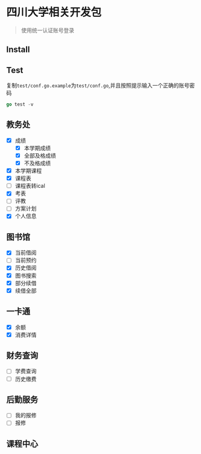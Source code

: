 # 四川大学相关开发包

> 使用统一认证账号登录

## Install

## Test

复制`test/conf.go.example`为`test/conf.go`,并且按照提示输入一个正确的账号密码
```go
go test -v
```

## 教务处
- [x] 成绩
    - [x] 本学期成绩
    - [x] 全部及格成绩
    - [x] 不及格成绩
- [x] 本学期课程
- [x] 课程表
- [ ] 课程表转ical
- [x] 考表
- [ ] 评教
- [ ] 方案计划
- [x] 个人信息 

## 图书馆

- [x] 当前借阅
- [ ] 当前预约
- [x] 历史借阅
- [x] 图书搜索
- [x] 部分续借
- [x] 续借全部

## 一卡通

- [x] 余额
- [x] 消费详情

## 财务查询

- [ ] 学费查询
- [ ] 历史缴费

## 后勤服务

- [ ] 我的报修
- [ ] 报修

## 课程中心

